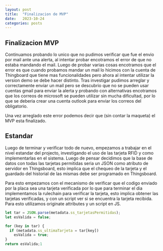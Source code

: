 ```yaml
---
layout: post
title:  "Finalizacion de MVP"
date:   2023-10-24 
categories: posts
---
```


## Finalizacion MVP

Continuamos probando lo unico que no pudimos verificar que fue el envio por mail ante una alerta, al intentar probar encotramos el error de que no estaba mandando el mail. Luego de probar varias cosas encotramos que el error es que cuando probamos
mandar un mail lo hicimos con la cuenta de Thingboard que tiene mas funcionalidades pero ahora al intentar utilizar la version demo se debe hacer distinto. Tras investigar pudimos arreglar y correctamente enviar un mail pero se descubrio que no se pueden
usar cuentas gmail para enviar la alerta y probando con alternativas encotramos que los correos de microsoft se pueden utilizar sin mucha dificultad, por lo que se deberia crear una cuenta outlook para enviar los correos del obligatorio.

Una vez arreglado este error podemos decir que (sin contar la maqueta) el MVP esta finalizado.

## Estandar

Luego de terminar y verificar todo de nuevo, empezamos a trabajar en el nivel estandar del projecto, investigando el uso de las tarjeta RFID y como implementarlas en el sistema. Luego de pensar decidimos que la base de datos con todas las tarjetas permitidas seria un JSON como atributo
de servidor en Thingsboard, esto implica que el chequeo de la tarjeta y el guardado del historial de las mismas debe ser programado en Thingsboard. 

Para esto empezamos con el mecanismo de verificar que el codigo enviado por la placa sea una tarjeta verificada por lo que para terminar el dia implementamos la rulechain para verificar la tarjeta, esto implica obtener las tarjetas verificadas, y con un script ver si se encuentra la
tarjeta recibida. Para esto utilizamos originate attributes y un script en JS.

 
```javascript
let tar = JSON.parse(metadata.ss_tarjetasPermitidas);
let esValida = false;

for (key in tar) {
  if (metadata.ss_ultimaTarjeta = tar[key])
    esValida = true;
}
return esValida;1

```
